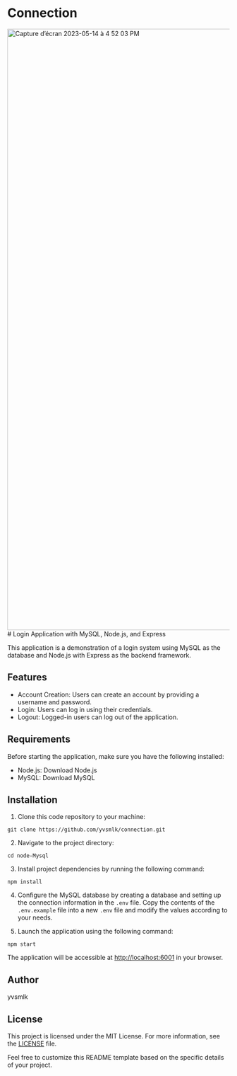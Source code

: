 # Connection
<img width="1359" alt="Capture d’écran 2023-05-14 à 4 52 03 PM" src="https://github.com/yvsmlk/connection/assets/118189708/144e7c02-57a0-4808-90db-1dfddc9f95a4">
# Login Application with MySQL, Node.js, and Express

This application is a demonstration of a login system using MySQL as the database and Node.js with Express as the backend framework.

## Features

- Account Creation: Users can create an account by providing a username and password.
- Login: Users can log in using their credentials.
- Logout: Logged-in users can log out of the application.

## Requirements

Before starting the application, make sure you have the following installed:

- Node.js: Download Node.js
- MySQL: Download MySQL

## Installation

1. Clone this code repository to your machine:

```
git clone https://github.com/yvsmlk/connection.git
```

2. Navigate to the project directory:

```
cd node-Mysql
```

3. Install project dependencies by running the following command:

```
npm install
```

4. Configure the MySQL database by creating a database and setting up the connection information in the `.env` file. Copy the contents of the `.env.example` file into a new `.env` file and modify the values according to your needs.

5. Launch the application using the following command:

```
npm start
```

The application will be accessible at [http://localhost:6001](http://localhost:6001) in your browser.

## Author

yvsmlk

## License

This project is licensed under the MIT License. For more information, see the [LICENSE](LICENSE) file.

Feel free to customize this README template based on the specific details of your project.
